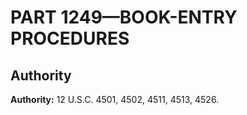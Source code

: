 # PART 1249—BOOK-ENTRY PROCEDURES


## Authority

**Authority:** 12 U.S.C. 4501, 4502, 4511, 4513, 4526.



